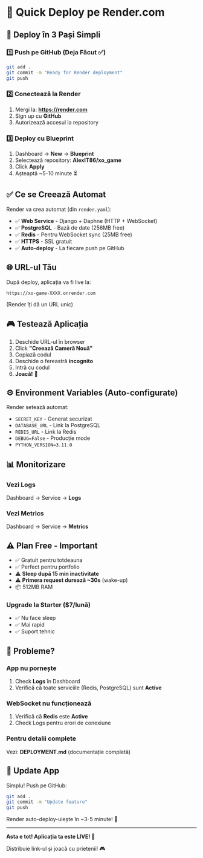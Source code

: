 # 🚀 Quick Deploy pe Render.com

## 🎯 Deploy în 3 Pași Simpli

### 1️⃣ Push pe GitHub (Deja Făcut ✅)
```bash
git add .
git commit -m "Ready for Render deployment"
git push
```

### 2️⃣ Conectează la Render
1. Mergi la: **https://render.com**
2. Sign up cu **GitHub**
3. Autorizează accesul la repository

### 3️⃣ Deploy cu Blueprint
1. Dashboard → **New** → **Blueprint**
2. Selectează repository: **AlexIT86/xo_game**
3. Click **Apply**
4. Așteaptă ~5-10 minute ⏳

## ✅ Ce se Creează Automat

Render va crea automat (din `render.yaml`):
- ✅ **Web Service** - Django + Daphne (HTTP + WebSocket)
- ✅ **PostgreSQL** - Bază de date (256MB free)
- ✅ **Redis** - Pentru WebSocket sync (25MB free)
- ✅ **HTTPS** - SSL gratuit
- ✅ **Auto-deploy** - La fiecare push pe GitHub

## 🌐 URL-ul Tău

După deploy, aplicația va fi live la:
```
https://xo-game-XXXX.onrender.com
```
(Render îți dă un URL unic)

## 🎮 Testează Aplicația

1. Deschide URL-ul în browser
2. Click **"Creează Cameră Nouă"**
3. Copiază codul
4. Deschide o fereastră **incognito**
5. Intră cu codul
6. **Joacă!** 🎉

## ⚙️ Environment Variables (Auto-configurate)

Render setează automat:
- `SECRET_KEY` - Generat securizat
- `DATABASE_URL` - Link la PostgreSQL
- `REDIS_URL` - Link la Redis
- `DEBUG=False` - Producție mode
- `PYTHON_VERSION=3.11.0`

## 📊 Monitorizare

### Vezi Logs
Dashboard → Service → **Logs**

### Vezi Metrics
Dashboard → Service → **Metrics**

## ⚠️ Plan Free - Important

- ✅ Gratuit pentru totdeauna
- ✅ Perfect pentru portfolio
- ⚠️ **Sleep după 15 min inactivitate**
- ⚠️ **Primera request durează ~30s** (wake-up)
- 📦 512MB RAM

### Upgrade la Starter ($7/lună)
- ✅ Nu face sleep
- ✅ Mai rapid
- ✅ Suport tehnic

## 🐛 Probleme?

### App nu pornește
1. Check **Logs** în Dashboard
2. Verifică că toate serviciile (Redis, PostgreSQL) sunt **Active**

### WebSocket nu funcționează
1. Verifică că **Redis** este **Active**
2. Check Logs pentru erori de conexiune

### Pentru detalii complete
Vezi: **DEPLOYMENT.md** (documentație completă)

## 🔄 Update App

Simplu! Push pe GitHub:
```bash
git add .
git commit -m "Update feature"
git push
```

Render auto-deploy-uiește în ~3-5 minute! 🚀

---

**Asta e tot! Aplicația ta este LIVE! 🎉**

Distribuie link-ul și joacă cu prietenii! 🎮

